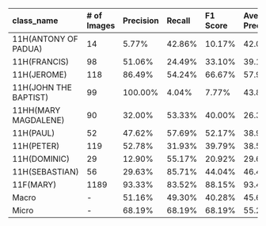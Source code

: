 | class_name            | # of Images   | Precision   | Recall   | F1 Score   | Average Precision   |
|:----------------------|:--------------|:------------|:---------|:-----------|:--------------------|
| 11H(ANTONY OF PADUA)  | 14            | 5.77%       | 42.86%   | 10.17%     | 42.03%              |
| 11H(FRANCIS)          | 98            | 51.06%      | 24.49%   | 33.10%     | 39.15%              |
| 11H(JEROME)           | 118           | 86.49%      | 54.24%   | 66.67%     | 57.94%              |
| 11H(JOHN THE BAPTIST) | 99            | 100.00%     | 4.04%    | 7.77%      | 43.83%              |
| 11HH(MARY MAGDALENE)  | 90            | 32.00%      | 53.33%   | 40.00%     | 26.36%              |
| 11H(PAUL)             | 52            | 47.62%      | 57.69%   | 52.17%     | 38.92%              |
| 11H(PETER)            | 119           | 52.78%      | 31.93%   | 39.79%     | 38.52%              |
| 11H(DOMINIC)          | 29            | 12.90%      | 55.17%   | 20.92%     | 29.63%              |
| 11H(SEBASTIAN)        | 56            | 29.63%      | 85.71%   | 44.04%     | 46.42%              |
| 11F(MARY)             | 1189          | 93.33%      | 83.52%   | 88.15%     | 93.43%              |
| Macro                 | -             | 51.16%      | 49.30%   | 40.28%     | 45.62%              |
| Micro                 | -             | 68.19%      | 68.19%   | 68.19%     | 55.23%              |
